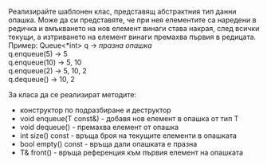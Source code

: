Реализирайте шаблонен клас, представящ абстрактния тип данни опашка. Може да си представяте, че при нея елементите са наредени в редичка и вмъкването на нов елемент винаги става накрая, след всички текущи, а изтриването на елемент винаги премахва първия в редицата. Пример:
  Queue<*int> q     ->  *празна опашка*  
  q.enqueue(5)     ->  5  
  q.enqueue(10)    ->  5, 10  
  q.enqueue(2)     ->  5, 10, 2  
  q.dequeue()      ->  10, 2

За класа да се реализират методите:
  - конструктор по подразбиране и деструктор
  - void enqueue(T const&) - добавя нов елемент в опашка от тип T
  - void dequeue() - премахва елемент от опашка
  - int size() const - връща броя на текущите елементи в опашката
  - bool empty() const - връща дали опашката е празна
  - Т& front() - връща референция към първия елемент на опашката